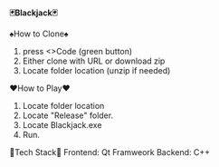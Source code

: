 **:black_joker:Blackjack:black_joker:**

:spades:How to Clone:spades:
1. press <>Code (green button)
2. Either clone with URL or download zip
3. Locate folder location (unzip if needed)


:hearts:How to Play:hearts:
1. Locate folder location
2. Locate "Release" folder.
3. Locate Blackjack.exe
4. Run.

:floppy_disk:Tech Stack:floppy_disk:
Frontend: Qt Framweork
Backend: C++
